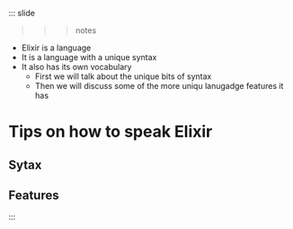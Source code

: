
::: slide

>>> notes

- Elixir is a language
- It is a language with a unique syntax
- It also has its own vocabulary
  - First we will talk about the unique bits of syntax
  - Then we will discuss some of the more uniqu lanugadge features it has

>>>

# Tips on how to speak Elixir

## Sytax

## Features

:::
